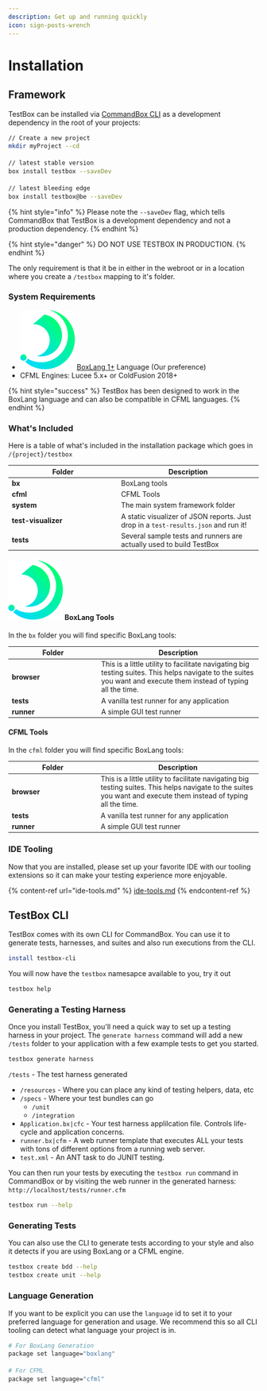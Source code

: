 ```yaml
---
description: Get up and running quickly
icon: sign-posts-wrench
---
```


# Installation

## Framework

TestBox can be installed via [CommandBox CLI](https://www.ortussolutions.com/products/commandbox) as a development dependency in the root of your projects:

```bash
// Create a new project
mkdir myProject --cd

// latest stable version
box install testbox --saveDev

// latest bleeding edge
box install testbox@be --saveDev
```

{% hint style="info" %}
Please note the `--saveDev` flag, which tells CommandBox that TestBox is a development dependency and not a production dependency.
{% endhint %}

{% hint style="danger" %}
DO NOT USE TESTBOX IN PRODUCTION.
{% endhint %}

The only requirement is that it be in either in the webroot or in a location where you create a `/testbox` mapping to it's folder.

### System Requirements

* <img src="../../.gitbook/assets/image (8).png" alt="" data-size="line"> [BoxLang 1+](https://boxlang.io) Language (Our preference)
* CFML Engines: Lucee 5.x+ or ColdFusion 2018+

{% hint style="success" %}
TestBox has been designed to work in the BoxLang language and can also be compatible in CFML languages.
{% endhint %}

### What's Included

Here is a table of what's included in the installation package which goes in `/{project}/testbox`

<table><thead><tr><th width="206">Folder</th><th>Description</th></tr></thead><tbody><tr><td><strong>bx</strong></td><td>BoxLang tools</td></tr><tr><td><strong>cfml</strong></td><td>CFML Tools</td></tr><tr><td><strong>system</strong></td><td>The main system framework folder</td></tr><tr><td><strong>test-visualizer</strong></td><td>A static visualizer of JSON reports. Just drop in a <code>test-results.json</code> and run it!</td></tr><tr><td><strong>tests</strong></td><td>Several sample tests and runners are actually used to build TestBox</td></tr></tbody></table>

#### <img src="../../.gitbook/assets/image (6).png" alt="" data-size="line"> BoxLang Tools

In the `bx` folder you will find specific BoxLang tools:

<table><thead><tr><th width="166">Folder</th><th>Description</th></tr></thead><tbody><tr><td><strong>browser</strong></td><td>This is a little utility to facilitate navigating big testing suites. This helps navigate to the suites you want and execute them instead of typing all the time.</td></tr><tr><td><strong>tests</strong></td><td>A vanilla test runner for any application</td></tr><tr><td><strong>runner</strong></td><td>A simple GUI test runner</td></tr></tbody></table>

#### CFML Tools

In the `cfml` folder you will find specific BoxLang tools:

<table><thead><tr><th width="165">Folder</th><th>Description</th></tr></thead><tbody><tr><td><strong>browser</strong></td><td>This is a little utility to facilitate navigating big testing suites. This helps navigate to the suites you want and execute them instead of typing all the time.</td></tr><tr><td><strong>tests</strong></td><td>A vanilla test runner for any application</td></tr><tr><td><strong>runner</strong></td><td>A simple GUI test runner</td></tr></tbody></table>

### IDE Tooling

Now that you are installed, please set up your favorite IDE with our tooling extensions so it can make your testing experience more enjoyable.

{% content-ref url="ide-tools.md" %}
[ide-tools.md](ide-tools.md)
{% endcontent-ref %}

## TestBox CLI

TestBox comes with its own CLI for CommandBox.  You can use it to generate tests, harnesses, and suites and also run executions from the CLI.

```bash
install testbox-cli
```

You will now have the `testbox` namesapce available to you, try it out

```bash
testbox help
```

### Generating a Testing Harness

Once you install TestBox, you'll need a quick way to set up a testing harness in your project. The `generate harness` command will add a new `/tests` folder to your application with a few example tests to get you started.

```bash
testbox generate harness
```

`/tests` - The test harness generated

* `/resources` - Where you can place any kind of testing helpers, data, etc
* `/specs` - Where your test bundles can go
  * `/unit`
  * `/integration`
* `Application.bx|cfc` - Your test harness applilcation file. Controls life-cycle and application concerns.
* `runner.bx|cfm` - A web runner template that executes ALL your tests with tons of different options from a running web server.
* `test.xml` - An ANT task to do JUNIT testing.

You can then run your tests by executing the `testbox run` command in CommandBox or by visiting the web runner in the generated harness: `http://localhost/tests/runner.cfm`

```bash
testbox run --help
```

### Generating Tests

You can also use the CLI to generate tests according to your style and also it detects if you are using BoxLang or a CFML engine.

```bash
testbox create bdd --help
testbox create unit --help
```

### Language Generation

If you want to be explicit you can use the `language` id to set it to your preferred language for generation and usage.  We recommend this so all CLI tooling can detect what language your project is in.

```bash
# For BoxLang Generation
package set language="boxlang"

# For CFML
package set language="cfml"
```
